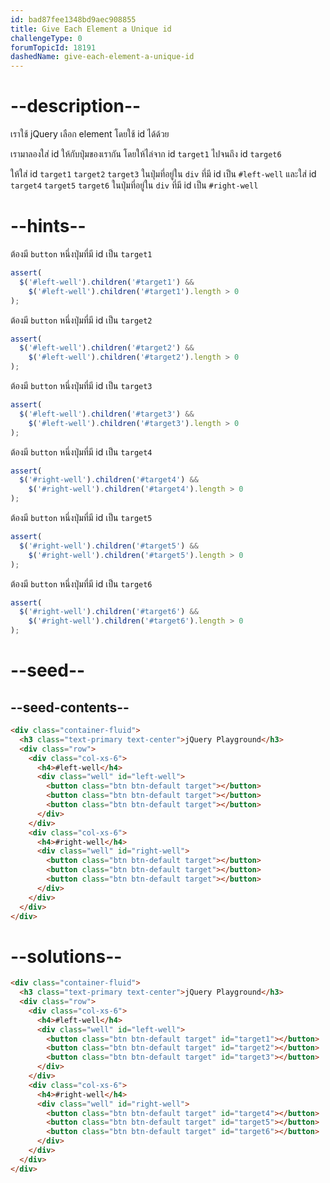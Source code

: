 ```yaml
---
id: bad87fee1348bd9aec908855
title: Give Each Element a Unique id
challengeType: 0
forumTopicId: 18191
dashedName: give-each-element-a-unique-id
---
```


# --description--

เราใช้ jQuery เลือก element โดยใช้ id ได้ด้วย

เรามาลองใส่ id ให้กับปุ่มของเรากัน โดยให้ไล่จาก id `target1` ไปจนถึง id `target6`

ให้ใส่ id `target1` `target2` `target3` ในปุ่มที่อยู่ใน `div` ที่มี id เป็น `#left-well` 
และใส่ id `target4` `target5` `target6` ในปุ่มที่อยู่ใน `div` ที่มี id เป็น `#right-well`

# --hints--

ต้องมี `button` หนึ่งปุ่มที่มี id เป็น `target1`

```js
assert(
  $('#left-well').children('#target1') &&
    $('#left-well').children('#target1').length > 0
);
```

ต้องมี `button` หนึ่งปุ่มที่มี id เป็น `target2`

```js
assert(
  $('#left-well').children('#target2') &&
    $('#left-well').children('#target2').length > 0
);
```

ต้องมี `button` หนึ่งปุ่มที่มี id เป็น `target3`

```js
assert(
  $('#left-well').children('#target3') &&
    $('#left-well').children('#target3').length > 0
);
```

ต้องมี `button` หนึ่งปุ่มที่มี id เป็น `target4`

```js
assert(
  $('#right-well').children('#target4') &&
    $('#right-well').children('#target4').length > 0
);
```

ต้องมี `button` หนึ่งปุ่มที่มี id เป็น `target5`

```js
assert(
  $('#right-well').children('#target5') &&
    $('#right-well').children('#target5').length > 0
);
```

ต้องมี `button` หนึ่งปุ่มที่มี id เป็น `target6`

```js
assert(
  $('#right-well').children('#target6') &&
    $('#right-well').children('#target6').length > 0
);
```

# --seed--

## --seed-contents--

```html
<div class="container-fluid">
  <h3 class="text-primary text-center">jQuery Playground</h3>
  <div class="row">
    <div class="col-xs-6">
      <h4>#left-well</h4>
      <div class="well" id="left-well">
        <button class="btn btn-default target"></button>
        <button class="btn btn-default target"></button>
        <button class="btn btn-default target"></button>
      </div>
    </div>
    <div class="col-xs-6">
      <h4>#right-well</h4>
      <div class="well" id="right-well">
        <button class="btn btn-default target"></button>
        <button class="btn btn-default target"></button>
        <button class="btn btn-default target"></button>
      </div>
    </div>
  </div>
</div>
```

# --solutions--

```html
<div class="container-fluid">
  <h3 class="text-primary text-center">jQuery Playground</h3>
  <div class="row">
    <div class="col-xs-6">
      <h4>#left-well</h4>
      <div class="well" id="left-well">
        <button class="btn btn-default target" id="target1"></button>
        <button class="btn btn-default target" id="target2"></button>
        <button class="btn btn-default target" id="target3"></button>
      </div>
    </div>
    <div class="col-xs-6">
      <h4>#right-well</h4>
      <div class="well" id="right-well">
        <button class="btn btn-default target" id="target4"></button>
        <button class="btn btn-default target" id="target5"></button>
        <button class="btn btn-default target" id="target6"></button>
      </div>
    </div>
  </div>
</div>
```
